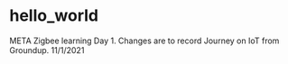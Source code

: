# hello_world
META
Zigbee learning Day 1. Changes are to record Journey on IoT from Groundup. 11/1/2021
